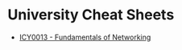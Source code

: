 # University Cheat Sheets

* [ICY0013 - Fundamentals of Networking](https://github.com/recoskyler/Cheat-Sheets/blob/master/ICA0013_Fundamentals_of_Networking.md)
